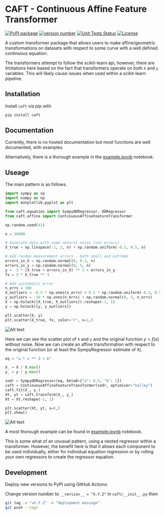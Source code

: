 # CAFT - Continuous Affine Feature Transformer

[![PyPI package](https://img.shields.io/badge/pip%20install-caft-brightgreen)](https://pypi.org/project/caft) [![version number](https://img.shields.io/pypi/v/example-pypi-package?color=green&label=version)](https://github.com/tomchen/example_pypi_package/releases) [![Unit Tests Status](https://github.com/joshdunnlime/caft/actions/workflows/test.yml/badge.svg)](https://github.com/joshdunnlime/caft/actions)
 [![License](https://img.shields.io/github/license/tomchen/example_pypi_package)](https://github.com/tomchen/example_pypi_package/blob/main/LICENSE)

A custom transformer package that allows users to make affine/geometric transformations on datasets with respect to some curve with a well defined continuous equation.

The transformers attempt to follow the scikit-learn api, however, there are limitations here based on the fact that transformers operate on both `X` and `y` variables. This will likely cause issues when used within a scikit-learn pipeline.

## Installation

Install `caft` via pip with

```bash
pip install caft
```

## Documentation

Currently, there is no hosted documentation but most functions are well documented, with examples.

Alternatively, there is a thorough example in the [example.ipynb](./example.ipynb) notebook.

## Useage

The main pattern is as follows.

```python
import sympy as sp
import numpy as np
import matplotlib.pyplot as plt

from caft.equation import SympyODRegressor, ODRegressor
from caft.affine import ContinuousAffineFeatureTransformer

np.random.seed(42)

n = 10000

# Generate data with some natural noise (not errors)
X_true = np.linspace(-2, 2, n) + np.random.uniform(-0.5, 0.5, n)

# Add random measurement errors - both small and extreme
errors_in_X = np.random.normal(0, 0.3, n)
errors_in_y = np.random.normal(0, 5, n)
y =  3 * (X_true + errors_in_X) ** 3 + errors_in_y
fx = 3 * X_true ** 3

# Add systematic error
n_errs = 100
X_outliers = -0.5 * np.ones(n_errs) + 0.2 * np.random.uniform(-0.3, 0.5, n_errs)
y_outliers = -30 * np.ones(n_errs) + np.random.normal(0, 3, n_errs)
X = np.hstack([X_true, X_outliers]).reshape(-1, 1)
y = np.hstack([y, y_outliers])

plt.scatter(X, y)
plt.scatter(X_true, fx, color="r", s=1,)
```

![Alt text](https://github.com/joshdunnlime/caft/blob/main/fx_scatter_plot.png)

Here we can see the scatter plot of `X` and `y` and the original function $y = f(x)$ without noise. Now we can create an affine transformation with respect to the original function (or at least the SympyRegressor estimate of it).


```python
eq = "a * x ** 3 + b"

X_ = X / X.max()
y_ = y / y.max()

sodr = SympyODRegressor(eq, beta0={"a": 0.5, "b": 1})
caft = ContinuousAffineFeatureTransformer(sodr, optimiser="halley")
caft.fit(X_, y_)
Xt, yt = caft.transform(X_, y_)
Xt = Xt.reshape(-1, 1)

plt.scatter(Xt, yt, s=6,)
plt.show()
```

![Alt text](https://github.com/joshdunnlime/caft/blob/main/img/fx_scatter_plot.png)

A most thorough example can be found in [example.ipynb](./example.ipynb) notebook.

This is some what of an unusual pattern, using a nested regressor within a transformer. However, the benefit here is that it allows each component to be used individually, either for individual equation regression or by rolling your own regressors to create the regressor equation.

## Development

Deploy new versions to PyPI using GitHub Actions:

Change version number to `__version__ = "X.Y.Z"` in `caft/__init__.py` then

```bash
git tag -a "vX.Y.Z" -m "deployment message"
git push --tags
```
